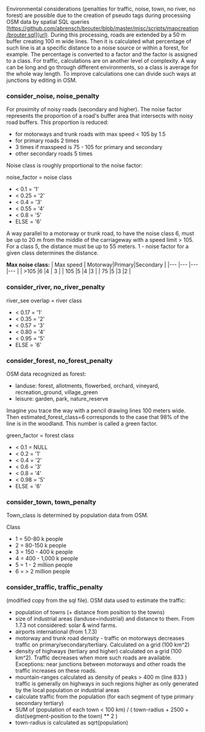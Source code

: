 Environmental considerations (penalties for traffic, noise, town, no river, no forest) are possible due to the creation of pseudo tags during processing OSM data by spatial SQL queries [https://github.com/abrensch/brouter/blob/master/misc/scripts/mapcreation/brouter.sql](url). During this processing, roads are extended by a 50 m buffer creating 100 m wide lines. Then it is calculated what percentage of such line is at a specific distance to a noise source or within a forest, for example. The percentage is converted to a factor and the factor is assigned to a class. For traffic, calculations are on another level of complexity. A way can be long and go through different environments, so a class is average for the whole way length. To improve calculations one can divide such ways at junctions by editing in OSM.

### consider_noise, noise_penalty
For proximity of noisy roads (secondary and higher). The noise factor represents the proportion of a road's buffer area that intersects with noisy road buffers. This proportion is reduced: 
- for motorways and trunk roads with max speed < 105 by 1.5
- for primary roads 2 times 
- 3 times if maxspeed is 75 - 105  for primary and secondary
- other secondary roads 5 times 

Noise class is roughly proportional to the noise factor:

noise_factor = noise class
- < 0.1             =                            '1'
- < 0.25            =                          '2'
- < 0.4              =                           '3'
- < 0.55               =                        '4'
- < 0.8                   =                      '5'
- ELSE                     =                    '6'

A way parallel to a motorway or trunk road, to have the noise class 6, must be up to 20 m from the middle of the carriageway with a speed limit > 105. For a class 5, the distance must be up to 55 meters.  1 - noise factor for a given class determines the distance.

**Max noise class:**
| Max speed | Motorway|Primary|Secondary   	|
|---				|---			|---		|---	|
| >105   		|6  			|4	  	| 3  	|
| 105				|5		   	|4	   	|3   	|
| 75		  	|5		   	|3 	  	|2   	|


### consider_river, no_river_penalty
river_see overlap = river class 
- < 0.17                  =                  '1'
- < 0.35                     =                '2'
- < 0.57                      =              '3'
- < 0.80                       =             '4'
- < 0.95                        =            '5'
- ELSE                            =           '6'

### consider_forest, no_forest_penalty
OSM data recognized as forest: 
- landuse: forest, allotments, flowerbed, orchard, vineyard, recreation_ground, village_green
- leisure: garden, park, nature_reserve

Imagine you trace the way with a pencil drawing lines 100 meters wide. Then estimated_forest_class=6 corresponds to the case that 98% of the line is in the woodland. This number is called a green factor.

green_factor = forest class
- < 0.1             =                         NULL
- < 0.2               =                             '1'
- < 0.4                 =                           '2'
- < 0.6 		=          '3'
- < 0.8                   =                         '4'
- < 0.98               =                           '5'
- ELSE                    =                        '6'



### consider_town, town_penalty 
Town_class is determined by population data from OSM.

Class
- 1 = 	50-80 	k people
- 2 = 80-150 k people
- 3 =	150 - 400 k people
- 4 = 400 - 1,000 k people
- 5 = 1 - 2 million people
- 6 = > 2 million people

### consider_traffic, traffic_penalty
(modified copy from the sql file).
OSM data used to estimate the traffic:
-    population of towns (+ distance from position to the towns)
-    size of industrial areas (landuse=industrial) and distance to them. From 1.7.3 not considered: solar & wind farms.
-    airports international (from 1.7.3)
-    motorway and trunk road density - traffic on motorways decreases traffic on primary/secondary/tertiary. Calculated on a grid (100 km^2)
-    density of highways (tertiary and higher) calculated on a grid (100 km^2). Traffic decreases when more such roads are available.     Exceptions: near junctions between motorways and other roads the traffic increases on these roads.
-    mountain-ranges calculated as density of peaks > 400 m (line 833 ) traffic is generally on highways in such regions higher as only generated by the local population or industrial areas
- calculate traffic from the population (for each segment of type primary secondary tertiary)
- SUM of (population of each town < 100 km) / ( town-radius + 2500 + dist(segment-position to the town) ** 2 )
-  town-radius is calculated as sqrt(population)

